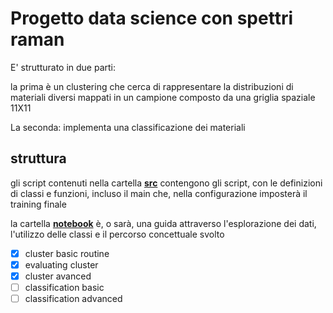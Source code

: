 # Progetto data science con spettri raman

E' strutturato in due parti:

la prima è un clustering che cerca di 
rappresentare la distribuzioni di materiali diversi mappati in un campione composto da una griglia spaziale 11X11

La seconda: implementa una classificazione dei materiali 

## struttura

gli script contenuti nella cartella [**src**](https://github.com/wesleyunitn/pythonProject/tree/master/src) 
contengono  gli script, con le definizioni di classi e funzioni,
incluso il main che, nella configurazione imposterà 
il training finale

la cartella [**notebook**](https://github.com/wesleyunitn/pythonProject/tree/master/notebook)
è, o sarà, una guida attraverso l'esplorazione dei dati,
l'utilizzo delle classi e il percorso concettuale svolto


- [X] cluster basic routine
- [X] evaluating cluster
- [X] cluster avanced
- [ ] classification basic
- [ ] classification advanced
